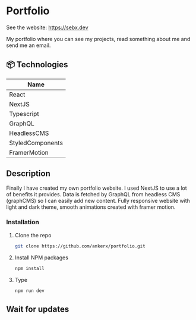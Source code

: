 # Portfolio

See the website: https://sebx.dev

My portfolio where you can see my projects, read something about me and send me an email.

## 📦 Technologies

| Name             |
| ---------------- |
| React            |
| NextJS           |
| Typescript       |
| GraphQL          |
| HeadlessCMS      |
| StyledComponents |
| FramerMotion     |

## Description

Finally I have created my own portfolio website. I used NextJS to use a lot of benefits it provides. Data is fetched by GraphQL from headless CMS (graphCMS) so I can easily add new content.
Fully responsive website with light and dark theme, smooth animations created with framer motion.

### Installation

1. Clone the repo
   ```sh
   git clone https://github.com/ankerx/portfolio.git
   ```
2. Install NPM packages
   ```sh
   npm install
   ```
3. Type
   ```sh
   npm run dev
   ```

## Wait for updates
